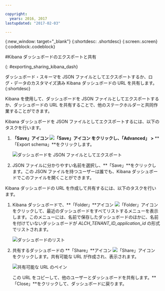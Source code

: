 ```yaml
---

copyright:
  years: 2016, 2017
lastupdated: "2017-02-03"

---
```


<!-- Common attributes used in the template are defined as follows: -->
{:new_window: target="_blank"}
{:shortdesc: .shortdesc}
{:screen:.screen}
{:codeblock:.codeblock}


#Kibana ダッシュボードのエクスポートと共有
<!-- for example, Uploading your data -->
{: #exporting_sharing_kibana_dash}
<!-- Provide an appropriate ID above -->

<!-- The short description section should include a sentence describing why this task is needed. For search engine optimization, include the service long name and "Bluemix". For example: -->

ダッシュボード・スキーマを JSON ファイルとしてエクスポートするか、ログ・データのカスタマイズ済み Kibana ダッシュボードの URL を共有します。
{:shortdesc}

<!-- Include a sentence to briefly introduce the steps/subtopics. Example: -->
Kibana を使用して、ダッシュボードを JSON ファイルとしてエクスポートするか、ダッシュボードの URL を共有することで、他のステークホルダーと共同作業することができます。

Kibana ダッシュボードを JSON ファイルとしてエクスポートするには、以下のタスクを行います。

1. **「Save」**アイコン ![「Save」アイコン](images/logging_save.jpg) をクリックし、**「Advanced」** **>** **「Export schema」**をクリックします。

    ![ダッシュボードを JSON ファイルとしてエクスポート](images/logging_export_json.jpg)

2. JSON ファイルに分かりやすい名前を選択し、**「Save」**をクリックします。この JSON ファイルを持つユーザーは誰でも、Kibana ダッシュボードでこのファイルを開くことができます。 

Kibana ダッシュボードの URL を作成して共有するには、以下のタスクを行います。

1. Kibana ダッシュボードで、**「Folder」**アイコン ![「Folder」アイコン](images/logging_folder.jpg) をクリックして、最近のダッシュボードをすべてリストするメニューを表示します。このメニューには、名前で保存したダッシュボードのほかに、名前を付けていないダッシュボードが *ALCH_TENANT_ID_application_id* の形式でリストされます。 

    ![ダッシュボードのリスト](images/logging_list_of_dashboards.jpg)

2. 共有するダッシュボードの **「Share」**アイコン ![「Share」アイコン](images/logging_create_url.jpg) をクリックします。共有可能な URL が作成され、表示されます。 

    ![共有可能な URL のペイン](images/logging_shareable_link_popup.jpg)

    この URL をコピーして、他のユーザーとダッシュボードを共有します。**「Close」**をクリックして、ダッシュボードに戻ります。
